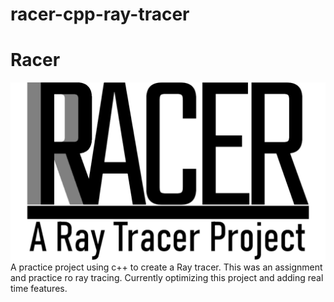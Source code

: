 # racer-cpp-ray-tracer
# Racer
![Logo](https://github.com/bassel97/racer-cpp-ray-tracer/blob/main/assets/logo/racer-logo.png "Racer Logo")
A practice project using c++ to create a Ray tracer.
This was an assignment and practice ro ray tracing.
Currently optimizing this project and adding real time features. 
